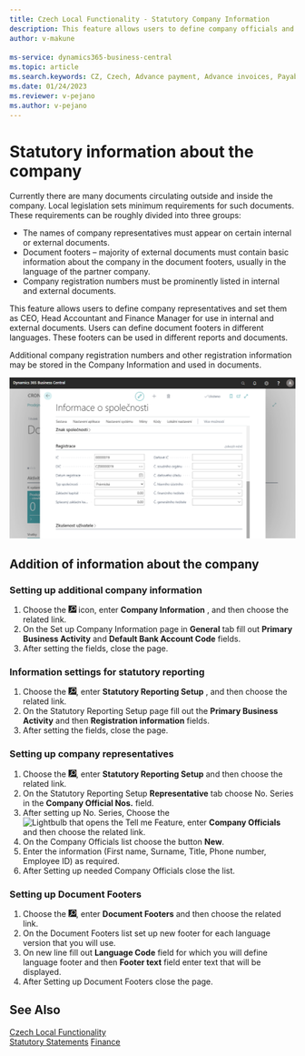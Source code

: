 ```yaml
---
title: Czech Local Functionality - Statutory Company Information
description: This feature allows users to define company officials and designate them as General Manager, Accounting, and Finance Managers for usage in internal and external documents.
author: v-makune

ms-service: dynamics365-business-central
ms.topic: article
ms.search.keywords: CZ, Czech, Advance payment, Advance invoices, Payables, Finance,  Cash, EET, Cash Desk
ms.date: 01/24/2023
ms.reviewer: v-pejano
ms.author: v-pejano
---
```



# Statutory information about the company

Currently there are many documents circulating outside and inside the company. Local legislation sets minimum requirements for such documents. These requirements can be roughly divided into three groups:

- The names of company representatives must appear on certain internal or external documents.
- Document footers – majority of external documents must contain basic information about the company in the document footers, usually in the language of the partner company.
- Company registration numbers must be prominently listed in internal and external documents.

This feature allows users to define company representatives and set them as CEO, Head Accountant and Finance Manager for use in internal and external documents.
Users can define document footers in different languages. These footers can be used in different reports and documents.

Additional company registration numbers and other registration information may be stored in the Company Information and used in documents.

![Statutory Information about Company](Media/statutory-information.png)

## Addition of information about the company

### Setting up additional company information

1. Choose the ![Lightbulb that opens the Tell Me Feature](../EN/Media/search_small.png "Tell me what you want to do") icon, enter **Company Information** , and then choose the related link.
2. On the Set up Company Information page  in **General** tab fill out **Primary Business Activity** and **Default Bank Account Code** fields.
3. After setting the fields, close the page.

### Information settings for statutory reporting

1. Choose the ![Lightbulb that opens the Tell me Feature](../EN/Media/search_small.png "Tell me what do you want to do"), enter **Statutory Reporting Setup** , and then choose the related link.
2. On the Statutory Reporting Setup page fill out the **Primary Business Activity** and then **Registration information** fields.
3. After setting the fields, close the page.

### Setting up company representatives

1. Choose the ![Lightbulb that opens the Tell me Feature](../EN/Media/search_small.png "Tell me what do you want to do"), enter **Statutory Reporting Setup** and then choose the related link.
2. On the Statutory Reporting Setup **Representative** tab choose No. Series in the **Company Official Nos.** field.
3. After setting up No. Series, Choose the ![Lightbulb that opens the Tell me Feature](../../media/ui-search/search_small.png "Tell me what do you want to do"), enter **Company Officials** and then choose the related link.
4. On the Company Officials list choose the button **New**.
5. Enter the information (First name, Surname, Title, Phone number, Employee ID) as required.
6. After Setting up needed Company Officials close the list.

### Setting up Document Footers

1. Choose the ![Lightbulb that opens the Tell me Feature](../EN/Media/search_small.png "Tell me what do you want to do"), enter **Document Footers** and then choose the related link.
2. On the Document Footers list set up new footer for each language version that you will use.
3. On new line fill out **Language Code** field for which you will define language footer and then **Footer text** field enter text that will be displayed.
4. After Setting up Document Footers close the page.

## See Also

[Czech Local Functionality](czech-local-functionality.md)  
[Statutory Statements](statutory-statements.md)
[Finance](../../finance.md)
